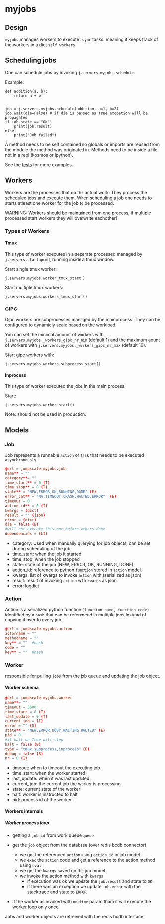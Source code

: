 # myjobs

## Design

`myjobs` manages workers to execute `async` tasks. meaning it keeps track of the workers in a dict `self.workers`


## Scheduling jobs

One can schedule jobs by invoking `j.servers.myjobs.schedule`.

Example:
```
def addition(a, b):
    return a + b


job = j.servers.myjobs.schedule(addition, a=1, b=2)
job.wait(die=False) # if die is passed as true excpetion will be propagated
if job.state == "OK":
    print(job.result)
else:
    print("Job failed")
```

A method needs to be self contained no globals or imports are reused from the module the method was originated in.
Methods need to be inside a file not in a repl (kosmos or ipython).

See the [tests](tests) for more examples.

## Workers

Workers are the processes that do the actual work. They process the scheduled jobs and execute them. When scheduling a job one needs to starts atleast one worker for the job to be processed.

WARNING: Workers should be maintained from one process, if multiple processed start workers they will overwrite eachother!

### Types of Workers

#### Tmux

This type of worker executes in a seperate processed managed by `j.servers.startupcmd`, running inside a tmux window.

Start single tmux worker:
```
j.servers.myjobs.worker_tmux_start()
```
Start multiple tmux workers:
```
j.servers.myjobs.workers_tmux_start()
```

### GIPC

Gipc workers are subprocesses managed by the mainprocess. They can be configured to dynamicly scale based on the workload.

You can set the minimal amount of workers with `j.servers.myjobs._workers_gipc_nr_min` (default 1) and the maximum aount of workers with `j.servers.myjobs._workers_gipc_nr_max` (default 10).

Start gipc workers with:
```
j.servers.myjobs.workers_subprocess_start()
```

####  Inprocess

This type of worker executed the jobs in the main process.

Start:
```
j.servers.myjobs.worker_start()
```

Note: should not be used in production.

## Models

### Job
Job represents a runnable `action` or `task` that needs to be executed `asynchronously` 

```toml
@url = jumpscale.myjobs.job
name** = ""
category**= ""
time_start** = 0 (T)
time_stop** = 0 (T)
state** = "NEW,ERROR,OK,RUNNING,DONE" (E)
error_cat** = "NA,TIMEOUT,CRASH,HALTED,ERROR"  (E)
timeout = 0
action_id** = 0 (I)
kwargs = (dict)
result = "" (json)
error = (dict)
die = false (B)
#will not execute this one before others done
dependencies = (LI)
```

- category: Used when manually querying for job objects, can be set during scheduling of the job.
- time_start: when the job it started
- time_stop: when the job stopped
- state: state of the job (NEW, ERROR, OK, RUNNING, DONE)
- action_id: reference to python `function` stored in `action` model.
- kwargs: list of kwargs to invoke `action` with (serialized as json)
- result: result of invoking `action` with `kwargs` as json
- error: logdict

### Action

Action is a serialized python function `(function name, function code)` identified by a `hash` that can be referenced in multiple jobs instead of copying it over to every job.
```toml
@url = jumpscale.myjobs.action
actorname = ""
methodname = ""
key** = ""  #hash
code = ""
key** = ""  #hash
```


### Worker
responsible for pulling `jobs` from the job queue and updating the job object.

#### Worker schema
```toml
@url = jumpscale.myjobs.worker
name**= ""
timeout = 3600
time_start = 0 (T)
last_update = 0 (T)
current_job = (I)
error = "" (S)
state** = "NEW,ERROR,BUSY,WAITING,HALTED" (E)
pid = 0
#if halt on True will stop
halt = false (B)
type = "tmux,subprocess,inprocess" (E)
debug = false (B)
nr = 0 (I)
```
- timeout: when to timeout the executing job
- time_start: when the worker started
- last_update: when it was last updated.
- current_job: the current job the worker is processing
- state: current state of the worker
- halt:  worker is instructed to halt
- pid: process id of the worker.


#### Workers internals

##### Worker process loop
- getting a `job id` from work queue `queue`
- get the `job` object from the database (over redis bcdb connector)
    - we get the referenced `action` using `action_id` in job model
    - we `exec` the `action` code and get a reference to the action method using `eval`
    - we get the `kwargs` saved on the job model
    - we invoke the action method with `kwargs` 
        - if execution was ok we update the `job.result` and state to `OK`
        - if there was an exception we update `job.error` with the stacktrace and state to `ERROR`

- if the worker as invoked with `onetime` param tham it will execute the worker loop only once.

Jobs and worker objects are retreived with the redis bcdb interface.
